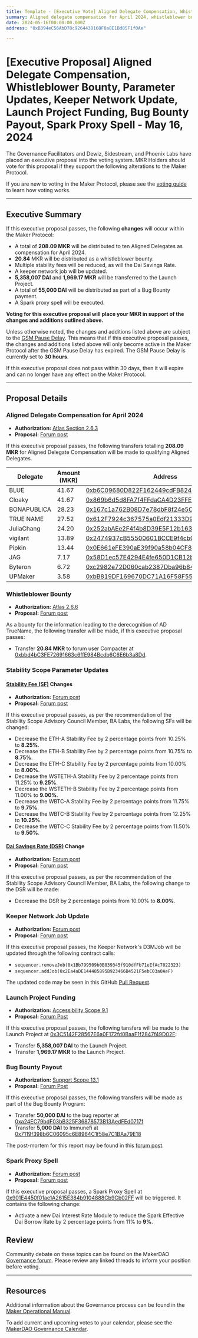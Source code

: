 ```yaml
---
title: Template - [Executive Vote] Aligned Delegate Compensation, Whistleblower Bounty, Parameter Updates, Keeper Network Update, Launch Project Funding, Bug Bounty Payout, Spark Proxy Spell - May 16, 2024
summary: Aligned delegate compensation for April 2024, whistleblower bounty payment, buffer payment for the offboarding of TrueName, Stability Fee and DSR updates, an update to a keeper network job, Dai and MKR funding for the Launch Project, payment of a bug bounty reward, execute Spark proxy spell.
date: 2024-05-16T00:00:00.000Z
address: "0xB394eC56AbD78c9264438168F8a8E1Bd85F1f0Ae"

---
```

# [Executive Proposal] Aligned Delegate Compensation, Whistleblower Bounty, Parameter Updates, Keeper Network Update, Launch Project Funding, Bug Bounty Payout, Spark Proxy Spell - May 16, 2024

The Governance Facilitators and Dewiz, Sidestream, and Phoenix Labs have placed an executive proposal into the voting system. MKR Holders should vote for this proposal if they support the following alterations to the Maker Protocol.

If you are new to voting in the Maker Protocol, please see the [voting guide](https://manual.makerdao.com/governance/voting-in-makerdao/on-chain-governance) to learn how voting works.

---

## Executive Summary

If this executive proposal passes, the following **changes** will occur within the Maker Protocol:

- A total of **208.09 MKR** will be distributed to ten Aligned Delegates as compensation for April 2024.
- **20.84** MKR will be distributed as a whistleblower bounty.
- Multiple stability fees will be reduced, as will the Dai Savings Rate.
- A keeper network job will be updated.
- **5,358,007 DAI** and **1,969.17 MKR** will be transferred to the Launch Project.
- A total of **55,000 DAI** will be distributed as part of a Bug Bounty payment.
- A Spark proxy spell will be executed.

**Voting for this executive proposal will place your MKR in support of the changes and additions outlined above.**

Unless otherwise noted, the changes and additions listed above are subject to the [GSM Pause Delay](https://manual.makerdao.com/parameter-index/core/param-gsm-pause-delay). This means that if this executive proposal passes, the changes and additions listed above will only become active in the Maker Protocol after the GSM Pause Delay has expired. The GSM Pause Delay is currently set to **30 hours**.

If this executive proposal does not pass within 30 days, then it will expire and can no longer have any effect on the Maker Protocol.

---

## Proposal Details

### Aligned Delegate Compensation for April 2024

- **Authorization:** [Atlas Section 2.6.3](https://mips.makerdao.com/mips/details/MIP101#2-6-3-aligned-delegate-income-and-participation-requirements)
- **Proposal:** [Forum post](https://forum.makerdao.com/t/april-2024-aligned-delegate-compensation/24272)

If this executive proposal passes, the following transfers totalling **208.09 MKR** for Aligned Delegate Compensation will be made to qualifying Aligned Delegates.

| Delegate    | Amount (MKR) | Address                                                                                                               |
|-------------|--------------|-----------------------------------------------------------------------------------------------------------------------|
| BLUE        | 41.67        | [0xb6C09680D822F162449cdFB8248a7D3FC26Ec9Bf](https://etherscan.io/address/0xb6C09680D822F162449cdFB8248a7D3FC26Ec9Bf) |
| Cloaky      | 41.67        | [0x869b6d5d8FA7f4FFdaCA4D23FFE0735c5eD1F818](https://etherscan.io/address/0x869b6d5d8FA7f4FFdaCA4D23FFE0735c5eD1F818) |
| BONAPUBLICA | 28.23        | [0x167c1a762B08D7e78dbF8f24e5C3f1Ab415021D3](https://etherscan.io/address/0x167c1a762B08D7e78dbF8f24e5C3f1Ab415021D3) |
| TRUE NAME   | 27.52        | [0x612F7924c367575a0Edf21333D96b15F1B345A5d](https://etherscan.io/address/0x612F7924c367575a0Edf21333D96b15F1B345A5d) |
| JuliaChang  | 24.20        | [0x252abAEe2F4f4b8D39E5F12b163eDFb7fac7AED7](https://etherscan.io/address/0x252abAEe2F4f4b8D39E5F12b163eDFb7fac7AED7) |
| vigilant    | 13.89        | [0x2474937cB55500601BCCE9f4cb0A0A72Dc226F61](https://etherscan.io/address/0x2474937cB55500601BCCE9f4cb0A0A72Dc226F61) |
| Pipkin      | 13.44        | [0x0E661eFE390aE39f90a58b04CF891044e56DEDB7](https://etherscan.io/address/0x0E661eFE390aE39f90a58b04CF891044e56DEDB7) |
| JAG         | 7.17         | [0x58D1ec57E4294E4fe650D1CB12b96AE34349556f](https://etherscan.io/address/0x58D1ec57E4294E4fe650D1CB12b96AE34349556f) |
| Byteron     | 6.72         | [0xc2982e72D060cab2387Dba96b846acb8c96EfF66](https://etherscan.io/address/0xc2982e72D060cab2387Dba96b846acb8c96EfF66) |
| UPMaker     | 3.58         | [0xbB819DF169670DC71A16F58F55956FE642cc6BcD](https://etherscan.io/address/0xbB819DF169670DC71A16F58F55956FE642cc6BcD) |

### Whistleblower Bounty

* **Authorization:** [Atlas 2.6.6](https://mips.makerdao.com/mips/details/MIP101#2-6-6-aligned-delegate-operational-security)
* **Proposal:** [Forum post](https://forum.makerdao.com/t/ad-derecognition-due-to-operational-security-breach-april-5-2024/24043)

As a bounty for the information leading to the derecognition of AD TrueName, the following transfer will be made, if this executive proposal passes:

- Transfer **20.84 MKR** to forum user Compacter at [0xbbd4bC3FE72691663c6ffE984Bcdb6C6E6b3a8Dd](https://etherscan.io/address/0xbbd4bC3FE72691663c6ffE984Bcdb6C6E6b3a8Dd).

### Stability Scope Parameter Updates

#### [Stability Fee (SF)](https://mips.makerdao.com/mips/details/MIP104#14-3-1-3-stability-fee-sf-) Changes

* **Authorization:** [Forum post](https://forum.makerdao.com/t/stability-scope-parameter-changes-13-under-sta-article-3-3/24250/2)
* **Proposal:** [Forum post](https://forum.makerdao.com/t/stability-scope-parameter-changes-13-under-sta-article-3-3/24250)

If this executive proposal passes, as per the recommendation of the Stability Scope Advisory Council Member, BA Labs, the following SFs will be changed:

- Decrease the ETH-A Stability Fee by 2 percentage points from 10.25% to **8.25%**.
- Decrease the ETH-B Stability Fee by 2 percentage points from 10.75% to **8.75%**.
- Decrease the ETH-C Stability Fee by 2 percentage points from 10.00% to **8.00%**.
- Decrease the WSTETH-A Stability Fee by 2 percentage points from 11.25% to **9.25%**.
- Decrease the WSTETH-B Stability Fee by 2 percentage points from 11.00% to **9.00%**.
- Decrease the WBTC-A Stability Fee by 2 percentage points from 11.75% to **9.75%**.
- Decrease the WBTC-B Stability Fee by 2 percentage points from 12.25% to **10.25%**.
- Decrease the WBTC-C Stability Fee by 2 percentage points from 11.50% to **9.50%**.

#### [Dai Savings Rate (DSR)](https://manual.makerdao.com/parameter-index/core/param-dai-savings-rate) Change

* **Authorization:** [Forum post](https://forum.makerdao.com/t/stability-scope-parameter-changes-13-under-sta-article-3-3/24250/2)
* **Proposal:** [Forum post](https://forum.makerdao.com/t/stability-scope-parameter-changes-13-under-sta-article-3-3/24250)

If this executive proposal passes, as per the recommendation of the Stability Scope Advisory Council Member, BA Labs, the following change to the DSR will be made:

- Decrease the DSR by 2 percentage points from 10.00% to **8.00%**.

### Keeper Network Job Update

* **Authorization:** [Forum post](https://forum.makerdao.com/t/executive-inclusion-dss-cron-update/24269/2)
* **Proposal:** [Forum post](https://forum.makerdao.com/t/executive-inclusion-dss-cron-update/24269)

If this executive proposal passes, the Keeper Network's D3MJob will be updated through the following contract calls:

- `sequencer.removeJob(0x1Bb799509b0B039345f910dfFb71eEfAc7022323)`
- `sequencer.addJob(0x2Ea4aDE144485895B923466B4521F5ebC03a0AeF)`

The updated code may be seen in this GitHub [Pull Request](https://github.com/makerdao/dss-cron/pull/24).

### Launch Project Funding

* **Authorization:** [Accessibility Scope 9.1](https://mips.makerdao.com/mips/details/MIP108#9-1-launch-project-budget)
* **Proposal:** [Forum Post](https://forum.makerdao.com/t/utilization-of-the-launch-project-under-the-accessibility-scope/21468/16)

If this executive proposal passes, the following tansfers will be made to the Launch Project at [0x3C5142F28567E6a0F172fd0BaaF1f2847f49D02F](https://etherscan.io/address/0x3C5142F28567E6a0F172fd0BaaF1f2847f49D02F):

- Transfer **5,358,007 DAI** to the Launch Project.
- Transfer **1,969.17 MKR** to the Launch Project.

### Bug Bounty Payout

* **Authorization:** [Support Scope 13.1](https://forum.makerdao.com/t/bounty-payout-request-for-immunefi-bug-29806/24240/2)
* **Proposal:** [Forum Post](https://forum.makerdao.com/t/bounty-payout-request-for-immunefi-bug-29806/24240)

If this executive proposal passes, the following transfers will be made as part of the Bug Bounty Program:

- Transfer **50,000 DAI** to the bug reporter at [0xa24EC79bdF03bB325F36878573B13AedFEd0717f](https://etherscan.io/address/0xa24EC79bdF03bB325F36878573B13AedFEd0717f)
- Transfer **5,000 DAI** to Immunefi at [0x7119f398b6C06095c6E8964C1f58e7C1BAa79E18](https://etherscan.io/address/0x7119f398b6C06095c6E8964C1f58e7C1BAa79E18)

The post-mortem for this report may be found in this [forum post](https://forum.makerdao.com/t/post-mortem-for-immunefi-bug-report-29806/24239).

### Spark Proxy Spell

* **Authorization:** [Forum post](https://forum.makerdao.com/t/stability-scope-parameter-changes-13-under-sta-article-3-3/24250/2)
* **Proposal:** [Forum post](https://forum.makerdao.com/t/stability-scope-parameter-changes-13-under-sta-article-3-3/24250)

If this executive proposal passes, a Spark Proxy Spell at [0x901E4450f01ae1A2615E384b9104888Cb9Cb02FF](https://etherscan.io/address/0x901E4450f01ae1A2615E384b9104888Cb9Cb02FF) will be triggered. It contains the following change:

- Activate a new Dai Interest Rate Module to reduce the Spark Effective Dai Borrow Rate by 2 percentage points from 11% to **9%**.

## Review

Community debate on these topics can be found on the MakerDAO [Governance forum](https://forum.makerdao.com/). Please review any linked threads to inform your position before voting.

---

## Resources

Additional information about the Governance process can be found in the [Maker Operational Manual](https://manual.makerdao.com).

To add current and upcoming votes to your calendar, please see the [MakerDAO Governance Calendar](https://manual.makerdao.com/makerdao/calendars/governance-calendar).
